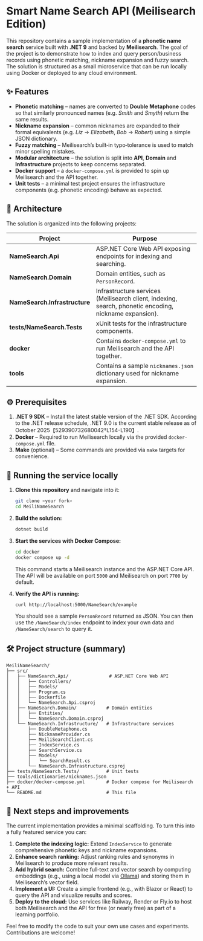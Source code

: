 # Smart Name Search API (Meilisearch Edition)

This repository contains a sample implementation of a **phonetic name search** service built with **.NET 9** and backed by **Meilisearch**.  The goal of the project is to demonstrate how to index and query person/business records using phonetic matching, nickname expansion and fuzzy search.  The solution is structured as a small microservice that can be run locally using Docker or deployed to any cloud environment.

## ✨ Features

- **Phonetic matching** – names are converted to **Double Metaphone** codes so that similarly pronounced names (e.g. *Smith* and *Smyth*) return the same results.
- **Nickname expansion** – common nicknames are expanded to their formal equivalents (e.g. *Liz* → *Elizabeth*, *Bob* → *Robert*) using a simple JSON dictionary.
- **Fuzzy matching** – Meilisearch’s built‑in typo‑tolerance is used to match minor spelling mistakes.
- **Modular architecture** – the solution is split into **API**, **Domain** and **Infrastructure** projects to keep concerns separated.
- **Docker support** – a `docker-compose.yml` is provided to spin up Meilisearch and the API together.
- **Unit tests** – a minimal test project ensures the infrastructure components (e.g. phonetic encoding) behave as expected.

## 🧱 Architecture

The solution is organized into the following projects:

| Project | Purpose |
|---|---|
| **NameSearch.Api** | ASP.NET Core Web API exposing endpoints for indexing and searching. |
| **NameSearch.Domain** | Domain entities, such as `PersonRecord`. |
| **NameSearch.Infrastructure** | Infrastructure services (Meilisearch client, indexing, search, phonetic encoding, nickname expansion). |
| **tests/NameSearch.Tests** | xUnit tests for the infrastructure components. |
| **docker** | Contains `docker-compose.yml` to run Meilisearch and the API together. |
| **tools** | Contains a sample `nicknames.json` dictionary used for nickname expansion. |

## ⚙️ Prerequisites

1. **.NET 9 SDK** – Install the latest stable version of the .NET SDK.  According to the .NET release schedule, .NET 9.0 is the current stable release as of October 2025【529390732680042†L154-L190】.
2. **Docker** – Required to run Meilisearch locally via the provided `docker-compose.yml` file.
3. **Make** (optional) – Some commands are provided via `make` targets for convenience.

## 🚀 Running the service locally

1. **Clone this repository** and navigate into it:

   ```bash
   git clone <your fork>
   cd MeiliNameSearch
   ```

2. **Build the solution:**

   ```bash
   dotnet build
   ```

3. **Start the services with Docker Compose:**

   ```bash
   cd docker
   docker compose up -d
   ```

   This command starts a Meilisearch instance and the ASP.NET Core API.  The API will be available on port `5000` and Meilisearch on port `7700` by default.

4. **Verify the API is running:**

   ```bash
   curl http://localhost:5000/NameSearch/example
   ```

   You should see a sample `PersonRecord` returned as JSON.  You can then use the `/NameSearch/index` endpoint to index your own data and `/NameSearch/search` to query it.

## 🛠️ Project structure (summary)

```text
MeiliNameSearch/
├── src/
│   ├── NameSearch.Api/               # ASP.NET Core Web API
│   │   ├── Controllers/
│   │   ├── Models/
│   │   ├── Program.cs
│   │   ├── Dockerfile
│   │   └── NameSearch.Api.csproj
│   ├── NameSearch.Domain/           # Domain entities
│   │   ├── Entities/
│   │   └── NameSearch.Domain.csproj
│   └── NameSearch.Infrastructure/   # Infrastructure services
│       ├── DoubleMetaphone.cs
│       ├── NicknameProvider.cs
│       ├── MeiliSearchClient.cs
│       ├── IndexService.cs
│       ├── SearchService.cs
│       ├── Models/
│       │   └── SearchResult.cs
│       └── NameSearch.Infrastructure.csproj
├── tests/NameSearch.Tests/          # Unit tests
├── tools/dictionaries/nicknames.json
├── docker/docker-compose.yml        # Docker compose for Meilisearch + API
└── README.md                        # This file
```

## 🔨 Next steps and improvements

The current implementation provides a minimal scaffolding.  To turn this into a fully featured service you can:

1. **Complete the indexing logic:** Extend `IndexService` to generate comprehensive phonetic keys and nickname expansions.
2. **Enhance search ranking:** Adjust ranking rules and synonyms in Meilisearch to produce more relevant results.
3. **Add hybrid search:** Combine full‑text and vector search by computing embeddings (e.g., using a local model via [Ollama](https://ollama.ai/)) and storing them in Meilisearch’s vector field.
4. **Implement a UI:** Create a simple frontend (e.g., with Blazor or React) to query the API and visualize results and scores.
5. **Deploy to the cloud:** Use services like Railway, Render or Fly.io to host both Meilisearch and the API for free (or nearly free) as part of a learning portfolio.

Feel free to modify the code to suit your own use cases and experiments.  Contributions are welcome!